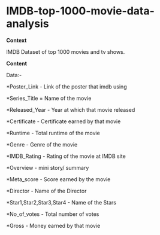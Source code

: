 # IMDB-top-1000-movie-data-analysis
**Context**

IMDB Dataset of top 1000 movies and tv shows.


**Content**

Data:-

*Poster_Link - Link of the poster that imdb using

*Series_Title = Name of the movie

*Released_Year - Year at which that movie released

*Certificate - Certificate earned by that movie

*Runtime - Total runtime of the movie

*Genre - Genre of the movie

*IMDB_Rating - Rating of the movie at IMDB site

*Overview - mini story/ summary

*Meta_score - Score earned by the movie

*Director - Name of the Director

*Star1,Star2,Star3,Star4 - Name of the Stars

*No_of_votes - Total number of votes

*Gross - Money earned by that movie

